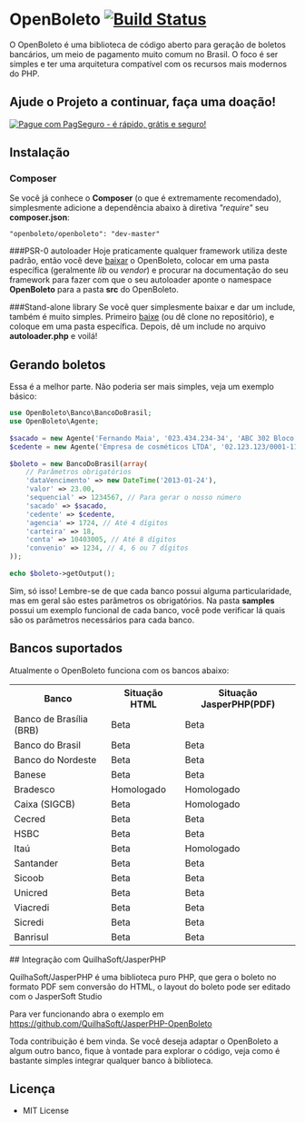 
# OpenBoleto [![Build Status](https://travis-ci.org/openboleto/openboleto.png)](https://travis-ci.org/openboleto/openboleto)



O OpenBoleto é uma biblioteca de código aberto para geração de boletos bancários, um meio de pagamento muito comum no Brasil. O foco é ser simples e ter uma arquitetura compatível com os recursos mais modernos do PHP.

## Ajude o Projeto a continuar, faça uma doação!


[![Pague com PagSeguro - é rápido, grátis e seguro!](https://stc.pagseguro.uol.com.br/public/img/botoes/doacoes/209x48-doar-assina.gif)](https://pag.ae/7UaL6CCHQ)

## Instalação
### Composer
Se você já conhece o **Composer** (o que é extremamente recomendado), simplesmente adicione a dependência abaixo à diretiva *"require"* seu **composer.json**:
```
"openboleto/openboleto": "dev-master"
```
###PSR-0 autoloader
Hoje praticamente qualquer framework utiliza deste padrão, então você deve [baixar](https://github.com/fredroo/openboleto/archive/master.zip) o OpenBoleto, colocar em uma pasta específica (geralmente *lib* ou *vendor*) e procurar na documentação do seu framework para fazer com que o seu autoloader aponte o namespace **OpenBoleto** para a pasta **src** do OpenBoleto.

###Stand-alone library
Se você quer simplesmente baixar e dar um include, também é muito simples. Primeiro [baixe](https://github.com/fredroo/openboleto/archive/master.zip) (ou dê clone no repositório), e coloque em uma pasta específica. Depois, dê um include no arquivo **autoloader.php** e voilá!

## Gerando boletos
Essa é a melhor parte. Não poderia ser mais simples, veja um exemplo básico:
```php
use OpenBoleto\Banco\BancoDoBrasil;
use OpenBoleto\Agente;
 
$sacado = new Agente('Fernando Maia', '023.434.234-34', 'ABC 302 Bloco N', '72000-000', 'Brasília', 'DF');
$cedente = new Agente('Empresa de cosméticos LTDA', '02.123.123/0001-11', 'CLS 403 Lj 23', '71000-000', 'Brasília', 'DF');
 
$boleto = new BancoDoBrasil(array(
    // Parâmetros obrigatórios
    'dataVencimento' => new DateTime('2013-01-24'),
    'valor' => 23.00,
    'sequencial' => 1234567, // Para gerar o nosso número
    'sacado' => $sacado,
    'cedente' => $cedente,
    'agencia' => 1724, // Até 4 dígitos
    'carteira' => 18,
    'conta' => 10403005, // Até 8 dígitos
    'convenio' => 1234, // 4, 6 ou 7 dígitos
));
 
echo $boleto->getOutput();
```

Sim, só isso! Lembre-se de que cada banco possui alguma particularidade, mas em geral são estes parâmetros os obrigatórios. Na pasta **samples** possui um exemplo funcional de cada banco, você pode verificar lá quais são os parâmetros necessários para cada banco.

## Bancos suportados
Atualmente o OpenBoleto funciona com os bancos abaixo:

<table>
 <tr>
  <th>Banco</th>
  <th>Situação HTML</th>
  <th>Situação JasperPHP(PDF)</th>
 </tr>
 <tr>
 <td>Banco de Brasília (BRB)</td>
 <td>Beta</td>
  <td>Beta</td>
 </tr>
 <tr>
 <td>Banco do Brasil</td>
 <td>Beta</td>
  <td>Beta</td>
 </tr>
 <tr>
  <td>Banco do Nordeste</td>
  <td>Beta</td>
   <td>Beta</td>
  </tr>
 <tr>
 <td>Banese</td>
 <td>Beta</td>
 <td>Beta</td>
 </tr>
 <tr>
 <td>Bradesco</td>
 <td>Homologado</td>
 <td>Homologado</td>
 </tr>
<tr>
 <td>Caixa (SIGCB)</td>
 <td>Beta</td>
 <td>Homologado</td>
 </tr>
<tr>
 <td>Cecred</td>
 <td>Beta</td>
 <td>Beta</td>
 </tr>
 <tr>
   <td>HSBC</td>
   <td>Beta</td>
   <td>Beta</td>
 </tr>
<tr>
 <td>Itaú</td>
 <td>Beta</td>
 <td>Homologado</td>
 </tr>
<tr>
 <td>Santander</td>
 <td>Beta</td>
 <td>Beta</td>
 </tr>
<tr>
 <td>Sicoob</td>
 <td>Beta</td>
 <td>Beta</td>
 </tr>
<tr>
 <td>Unicred</td>
 <td>Beta</td>
 <td>Beta</td>
 </tr>
<tr>
 <td>Viacredi</td>
 <td>Beta</td>
 <td>Beta</td>
 </tr>
<tr>
 <td>Sicredi</td>
 <td>Beta</td>
 <td>Beta</td>
 </tr>
 <tr>
 <td>Banrisul</td>
 <td>Beta</td>
 <td>Beta</td>
 </tr>
 </table>
## Integração com QuilhaSoft/JasperPHP

QuilhaSoft/JasperPHP é uma biblioteca puro PHP, que gera o boleto no formato PDF sem conversão do HTML, o layout do boleto pode ser editado com o JasperSoft Studio

Para ver funcionando abra o exemplo em https://github.com/QuilhaSoft/JasperPHP-OpenBoleto

Toda contribuição é bem vinda. Se você deseja adaptar o OpenBoleto a algum outro banco, fique à vontade para explorar o código, veja como é bastante simples integrar qualquer banco à biblioteca.

## Licença

* MIT License
